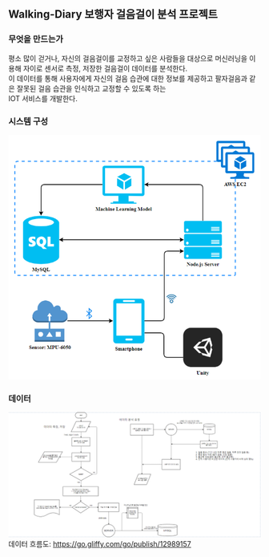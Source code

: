 ## Walking-Diary 보행자 걸음걸이 분석 프로젝트
### 무엇을 만드는가

평소 많이 걷거나, 자신의 걸음걸이를 교정하고 싶은 사람들을 대상으로 머신러닝을 이용해 자이로 센서로 측정, 저장한 걸음걸이 데이터를 분석한다.</br>
이 데이터를 통해 사용자에게 자신의 걸음 습관에 대한 정보를 제공하고 팔자걸음과 같은 잘못된 걸음 습관을 인식하고 교정할 수 있도록 하는</br>
IOT 서비스를 개발한다.

### 시스템 구성
![Alt text](/img/system_view_v2.PNG)

### 데이터
![Alt text](/img/data_flowchart.PNG)
데이터 흐름도: <https://go.gliffy.com/go/publish/12989157>
